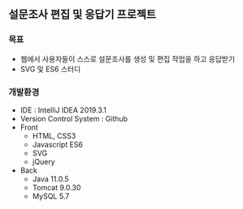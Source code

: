 ## 설문조사 편집 및 응답기 프로젝트

### 목표
  - 웹에서 사용자들이 스스로 설문조사를 생성 및 편집 작업을 하고 응답받기
  - SVG 및 ES6 스터디
  
### 개발환경
  - IDE : IntelliJ IDEA 2019.3.1
  - Version Control System : Github
  - Front
     - HTML, CSS3
     - Javascript ES6
     - SVG
     - jQuery
  - Back
     - Java 11.0.5
     - Tomcat 9.0.30
     - MySQL 5.7

